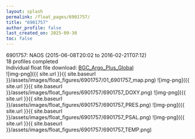 ```yaml
---
layout: splash
permalink: /float_pages/6901757/
title: "6901757"
author_profile: false
last_created_on: 2025-09-30
toc: false
---
```

 
6901757: NAOS (2015-06-08T20:02 to 2016-02-21T07:12)\
18 profiles completed\
Individual float file download: [BGC_Argo_Plus_Global](https://ftp.soest.hawaii.edu/bgc_argo_plus/Individual_Floats/outliers_removed/6901757_Sprof_processed.nc)\
![img-png]({{ site.url }}{{ site.baseurl }}/assets/images/float_figures/6901757/01_6901757_map.png)
![img-png]({{ site.url }}{{ site.baseurl }}/assets/images/float_figures/6901757/6901757_DOXY.png)
![img-png]({{ site.url }}{{ site.baseurl }}/assets/images/float_figures/6901757/6901757_PRES.png)
![img-png]({{ site.url }}{{ site.baseurl }}/assets/images/float_figures/6901757/6901757_PSAL.png)
![img-png]({{ site.url }}{{ site.baseurl }}/assets/images/float_figures/6901757/6901757_TEMP.png)
